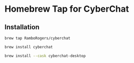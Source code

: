 # Homebrew Tap for CyberChat

## Installation

```bash
brew tap RamboRogers/cyberchat

brew install cyberchat

brew install --cask cyberchat-desktop
```

